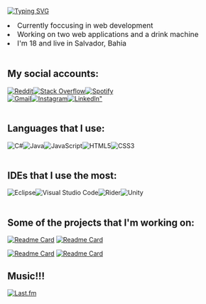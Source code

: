 <div>
 
[![Typing SVG](https://readme-typing-svg.demolab.com/?lines=Victor+Dantas;Brazilian+Developer&font=Space+Mono&color=ffa600&size=32&height=44&width=650)](https://git.io/typing-svg)
</div>
<div style="font-weight: ;font-size: 16px">
<li>Currently foccusing in web development</li>
<li>Working on two web applications and a drink machine</li>
<li>I'm 18 and live in Salvador, Bahia</li>
</div>

</br>

## My social accounts:

<div style="margin: 0px; padding: 0px; display: flex">
    <a href="https://www.reddit.com/user/victor_vd_/"><img align="center" alt="Reddit" src="https://img.shields.io/badge/Reddit-%23FF4500.svg?style=for-the-badge&logo=Reddit&logoColor=white"></a>
    <a href="https://stackoverflow.com/users/26356605/victor-dantas"><img align="center" alt="Stack Overflow" src="https://img.shields.io/badge/-Stackoverflow-FE7A16?style=for-the-badge&logo=stack-overflow&logoColor=white"></a>
    <a href="https://open.spotify.com/user/p269050pbp0f2urpcqvsm24i1"><img align="center" alt="Spotify" src="https://img.shields.io/badge/Spotify-1ED760?style=for-the-badge&logo=spotify&logoColor=white"></a>
</div>
<div style="margin: 0px; padding: 0px; display: flex">
    <a href="mailto:victorsdd80@gmail.com"><img align="center" alt="Gmail" src="https://img.shields.io/badge/Gmail-D14836?style=for-the-badge&logo=gmail&logoColor=white"></a>
    <a href="https://www.instagram.com/victor_vsdd/"><img align="center" alt="Instagram" src="https://img.shields.io/badge/Instagram-%23E4405F.svg?style=for-the-badge&logo=Instagram&logoColor=white"></a>
    <a href="https://www.linkedin.com/in/victor-dias-dantas"><img align="center" alt=LinkedIn" src="https://img.shields.io/badge/linkedin-%230077B5.svg?style=for-the-badge&logo=linkedin&logoColor=white"></a>
</div>
</br>
<!--
<h2>
My GitHub stats:
</h2>
![Victor Dantas's GitHub stats](https://github-readme-stats.vercel.app/api?username=victor-vd&show_icons=true&bg_color=00000000&theme=vision-friendly-dark&title_color=ffa600&icon_color=7438b7)
</br>
-->

<h2>
Languages that I use:
</h2>
<div style="display: flex">
    <!--<img align="center" alt="C++" src="https://img.shields.io/badge/c++-%2300599C.svg?style=for-the-badge&logo=c%2B%2B&logoColor=white">-->
    <img align="center" alt="C#" src="https://img.shields.io/badge/c%23-%23239120.svg?style=for-the-badge&logo=csharp&logoColor=white">
    <img align="center" alt="Java" src="https://img.shields.io/badge/java-%23ED8B00.svg?style=for-the-badge&logo=openjdk&logoColor=white">
    <img align="center" alt="JavaScript" src="https://img.shields.io/badge/javascript-%23323330.svg?style=for-the-badge&logo=javascript&logoColor=%23F7DF1E">
    <img align="center" alt="HTML5" src="https://img.shields.io/badge/html5-%23E34F26.svg?style=for-the-badge&logo=html5&logoColor=white">
    <img align="center" alt="CSS3" src="https://img.shields.io/badge/css3-%231572B6.svg?style=for-the-badge&logo=css3&logoColor=white">
</div>
</br>

<h2>
IDEs that I use the most:
</h2>
<div style="display: flex">
    <!--<img align="center" alt="Visual Studio" src="https://img.shields.io/badge/Visual%20Studio-5C2D91.svg?style=for-the-badge&logo=visual-studio&logoColor=white">-->
    <img align="center" alt="Eclipse" src="https://img.shields.io/badge/Eclipse-FE7A16.svg?style=for-the-badge&logo=Eclipse&logoColor=white">
    <!--<img align="center" alt="Arduino" src="https://img.shields.io/badge/-Arduino-00979D?style=for-the-badge&logo=Arduino&logoColor=white">-->
    <img align="center" alt="Visual Studio Code" src="https://img.shields.io/badge/Visual%20Studio%20Code-0078d7.svg?style=for-the-badge&logo=visual-studio-code&logoColor=white">
    <img align="center" alt="Rider" src="https://img.shields.io/badge/Rider-000000.svg?style=for-the-badge&logo=Rider&logoColor=white&color=black&labelColor=crimson">
    <img align="center" alt="Unity" src="https://img.shields.io/badge/unity-%23000000.svg?style=for-the-badge&logo=unity&logoColor=white">
</div>
</br>
<!--
<h2>
Programs that I use for design:
</h2>
<div style="display: flex">
    <img align="center" alt="Adobe" src="https://img.shields.io/badge/adobe-%23FF0000.svg?style=for-the-badge&logo=adobe&logoColor=white">
    <img align="center" alt="Figma" src="https://img.shields.io/badge/figma-%23F24E1E.svg?style=for-the-badge&logo=figma&logoColor=white">
    <img align="center" alt="Canva" src="https://img.shields.io/badge/Canva-%2300C4CC.svg?style=for-the-badge&logo=Canva&logoColor=white">
</div>
</br>
-->

<h2>
Some of the projects that I'm working on:
</h2>

[![Readme Card](https://github-readme-stats.vercel.app/api/pin/?username=victor-vd&repo=Password-Generator&bg_color=00000000&theme=vision-friendly-dark&title_color=ffa600&icon_color=7438b7)](https://github.com/victor-vd/Password-Generator)
[![Readme Card](https://github-readme-stats.vercel.app/api/pin/?username=victor-vd&repo=Dice-Roller&bg_color=00000000&theme=vision-friendly-dark&title_color=ffa600&icon_color=7438b7)](https://github.com/victor-vd/Dice-Roller)

[![Readme Card](https://github-readme-stats.vercel.app/api/pin/?username=victor-vd&repo=UnityGame&bg_color=00000000&theme=vision-friendly-dark&title_color=ffa600&icon_color=7438b7)](https://github.com/victor-vd/UnityGame)
[![Readme Card](https://github-readme-stats.vercel.app/api/pin/?username=victor-vd&repo=EveryString&bg_color=00000000&theme=vision-friendly-dark&title_color=ffa600&icon_color=7438b7)](https://github.com/victor-vd/EveryString)
</br>

<h2>
Music!!!
</h2>

[![Last.fm](https://badges.lastfm.workers.dev/last-played?user=ohtomu)](https://www.last.fm/user/ohtomu)

<!--
**victorVDdantas/victorVDdantas** is a ✨ _special_ ✨ repository because its `README.md` (this file) appears on your GitHub profile.

Here are some ideas to get you started:

- 🔭 I’m currently working on ...
- 🌱 I’m currently learning ...
- 👯 I’m looking to collaborate on ...
- 🤔 I’m looking for help with ...
- 💬 Ask me about ...
- 📫 How to reach me: ...
- 😄 Pronouns: ...
- ⚡ Fun fact: ...
-->
</div>

